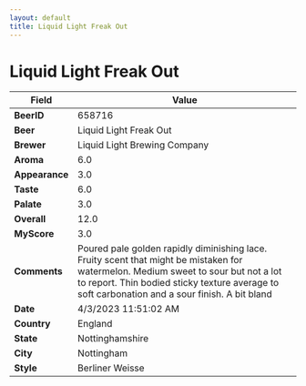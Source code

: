 ```yaml
---
layout: default
title: Liquid Light Freak Out
---
```


# Liquid Light Freak Out

| Field         | Value     |
|---------------|-----------|
| **BeerID** | 658716 |
| **Beer** | Liquid Light Freak Out |
| **Brewer** | Liquid Light Brewing Company |
| **Aroma** | 6.0 |
| **Appearance** | 3.0 |
| **Taste** | 6.0 |
| **Palate** | 3.0 |
| **Overall** | 12.0 |
| **MyScore** | 3.0 |
| **Comments** | Poured pale golden rapidly diminishing lace. Fruity scent that might be mistaken for watermelon. Medium sweet to sour but not a lot to report. Thin bodied sticky texture average to soft carbonation and a sour finish. A bit bland |
| **Date** | 4/3/2023 11:51:02 AM |
| **Country** | England |
| **State** | Nottinghamshire |
| **City** | Nottingham |
| **Style** | Berliner Weisse |
